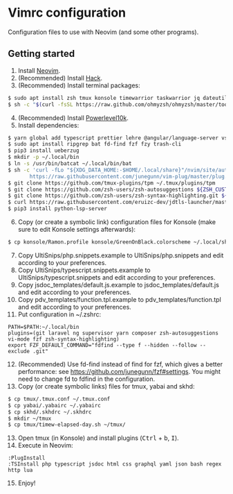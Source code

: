 # Vimrc configuration
Configuration files to use with Neovim (and some other programs).

## Getting started
1. Install [Neovim](https://github.com/neovim/neovim/wiki/Installing-Neovim).
2. (Recommended) Install [Hack](https://github.com/ryanoasis/nerd-fonts/tree/master/patched-fonts/Hack#quick-installation).
3. (Recommended) Install terminal packages:
```zsh
$ sudo apt install zsh tmux konsole timewarrior taskwarrior jq dateutils
$ sh -c "$(curl -fsSL https://raw.github.com/ohmyzsh/ohmyzsh/master/tools/install.sh)"
```
4. (Recommended) Install [Powerlevel10k](https://github.com/romkatv/powerlevel10k).
5. Install dependencies:
```zsh
$ yarn global add typescript prettier lehre @angular/language-server vscode-css-languageserver-bin graphql-language-service-cli vscode-html-languageserver-bin intelephense vscode-json-languageserver typescript typescript-language-server vls yaml-language-server emmet-ls dockerfile-language-server-nodejs
$ sudo apt install ripgrep bat fd-find fzf fzy trash-cli
$ pip3 install ueberzug
$ mkdir -p ~/.local/bin
$ ln -s /usr/bin/batcat ~/.local/bin/bat
$ sh -c 'curl -fLo "${XDG_DATA_HOME:-$HOME/.local/share}"/nvim/site/autoload/plug.vim --create-dirs \
       https://raw.githubusercontent.com/junegunn/vim-plug/master/plug.vim'
$ git clone https://github.com/tmux-plugins/tpm ~/.tmux/plugins/tpm
$ git clone https://github.com/zsh-users/zsh-autosuggestions ${ZSH_CUSTOM:-~/.oh-my-zsh/custom}/plugins/zsh-autosuggestions
$ git clone https://github.com/zsh-users/zsh-syntax-highlighting.git ${ZSH_CUSTOM:-~/.oh-my-zsh/custom}/plugins/zsh-syntax-highlighting
$ curl https://raw.githubusercontent.com/eruizc-dev/jdtls-launcher/master/install.sh | bash
$ pip3 install python-lsp-server
```
6. Copy (or create a symbolic link) configuration files for Konsole (make sure to edit Konsole settings afterwards):
```zsh
$ cp konsole/Ramon.profile konsole/GreenOnBlack.colorscheme ~/.local/share/konsole/
```
7. Copy UltiSnips/php.snippets.example to UltiSnips/php.snippets and edit according to your preferences.
8. Copy UltiSnips/typescript.snippets.example to UltiSnips/typescript.snippets and edit according to your preferences.
9. Copy jsdoc_templates/default.js.example to jsdoc_templates/default.js and edit according to your preferences.
10. Copy pdv_templates/function.tpl.example to pdv_templates/function.tpl and edit according to your preferences.
11. Put configuration in ~/.zshrc:
```
PATH=$PATH:~/.local/bin
plugins=(git laravel ng supervisor yarn composer zsh-autosuggestions vi-mode fzf zsh-syntax-highlighting)
export FZF_DEFAULT_COMMAND="fdfind --type f --hidden --follow --exclude .git"
```
12. (Recommended) Use fd-find instead of find for fzf, which gives a better performance: see https://github.com/junegunn/fzf#settings. You might need to change fd to fdfind in the configuration.
13. Copy (or create symbolic links) files for tmux, yabai and skhd:
```zsh
$ cp tmux/.tmux.conf ~/.tmux.conf
$ cp yabai/.yabairc ~/.yabairc
$ cp skhd/.skhdrc ~/.skhdrc
$ mkdir ~/tmux
$ cp tmux/timew-elapsed-day.sh ~/tmux/
```
13. Open tmux (in Konsole) and install plugins (<kbd>Ctrl</kbd> + <kbd>b</kbd>, <kbd>I</kbd>).
14. Execute in Neovim:
```
:PlugInstall
:TSInstall php typescript jsdoc html css graphql yaml json bash regex http lua
```
15. Enjoy!
